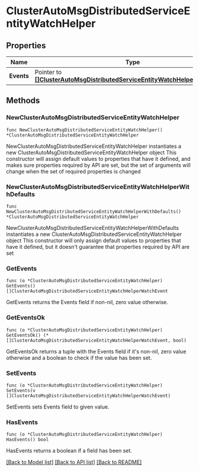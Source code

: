# ClusterAutoMsgDistributedServiceEntityWatchHelper

## Properties

Name | Type | Description | Notes
------------ | ------------- | ------------- | -------------
**Events** | Pointer to [**[]ClusterAutoMsgDistributedServiceEntityWatchHelperWatchEvent**](ClusterAutoMsgDistributedServiceEntityWatchHelperWatchEvent.md) |  | [optional] 

## Methods

### NewClusterAutoMsgDistributedServiceEntityWatchHelper

`func NewClusterAutoMsgDistributedServiceEntityWatchHelper() *ClusterAutoMsgDistributedServiceEntityWatchHelper`

NewClusterAutoMsgDistributedServiceEntityWatchHelper instantiates a new ClusterAutoMsgDistributedServiceEntityWatchHelper object
This constructor will assign default values to properties that have it defined,
and makes sure properties required by API are set, but the set of arguments
will change when the set of required properties is changed

### NewClusterAutoMsgDistributedServiceEntityWatchHelperWithDefaults

`func NewClusterAutoMsgDistributedServiceEntityWatchHelperWithDefaults() *ClusterAutoMsgDistributedServiceEntityWatchHelper`

NewClusterAutoMsgDistributedServiceEntityWatchHelperWithDefaults instantiates a new ClusterAutoMsgDistributedServiceEntityWatchHelper object
This constructor will only assign default values to properties that have it defined,
but it doesn't guarantee that properties required by API are set

### GetEvents

`func (o *ClusterAutoMsgDistributedServiceEntityWatchHelper) GetEvents() []ClusterAutoMsgDistributedServiceEntityWatchHelperWatchEvent`

GetEvents returns the Events field if non-nil, zero value otherwise.

### GetEventsOk

`func (o *ClusterAutoMsgDistributedServiceEntityWatchHelper) GetEventsOk() (*[]ClusterAutoMsgDistributedServiceEntityWatchHelperWatchEvent, bool)`

GetEventsOk returns a tuple with the Events field if it's non-nil, zero value otherwise
and a boolean to check if the value has been set.

### SetEvents

`func (o *ClusterAutoMsgDistributedServiceEntityWatchHelper) SetEvents(v []ClusterAutoMsgDistributedServiceEntityWatchHelperWatchEvent)`

SetEvents sets Events field to given value.

### HasEvents

`func (o *ClusterAutoMsgDistributedServiceEntityWatchHelper) HasEvents() bool`

HasEvents returns a boolean if a field has been set.


[[Back to Model list]](../README.md#documentation-for-models) [[Back to API list]](../README.md#documentation-for-api-endpoints) [[Back to README]](../README.md)



